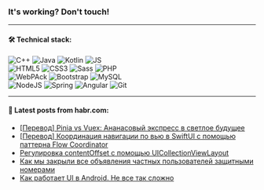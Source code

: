 ### It's working? Don't touch!

---

#### 🛠️ Technical stack:

![C++](https://img.shields.io/badge/C++-informational?logo=c%2B%2B&style=flat&logoColor=white&color=9C033A)
![Java](https://img.shields.io/badge/Java-informational?logo=java&style=flat&logoColor=white&color=007396)
![Kotlin](https://img.shields.io/badge/Kotlin-informational?logo=Kotlin&style=flat&logoColor=white&color=0095D5)
![JS](https://img.shields.io/badge/JS-informational?logo=javaScript&style=flat&logoColor=black&color=F7Df1E) <br>
![HTML5](https://img.shields.io/badge/HTML5-informational?logo=html5&style=flat&logoColor=white&color=E34F26)
![CSS3](https://img.shields.io/badge/CSS3-informational?logo=css3&style=flat&logoColor=white&color=157286)
![Sass](https://img.shields.io/badge/Saas-informational?logo=sass&style=flat&logoColor=white&color=hotpink)
![PHP](https://img.shields.io/badge/PHP-informational?logo=php&style=flat&logoColor=white&color=777BB4) <br>
![WebPAck](https://img.shields.io/badge/WebPack-informational?logo=webPack&style=flat&logoColor=white&color=FF6F00)
![Bootstrap](https://img.shields.io/badge/Bootstrap-informational?logo=Bootstrap&style=flat&logoColor=white&color=7952B3)
![MySQL](https://img.shields.io/badge/MySQL-informational?logo=MySQL&style=flat&logoColor=white&color=00f) <br>
![NodeJS](https://img.shields.io/badge/NodeJS-informational?logo=node.js&style=flat&logoColor=white&color=43853D)
![Spring](https://img.shields.io/badge/Spring-informational?logo=Spring&style=flat&logoColor=white&color=0A9EDC)
![Angular](https://img.shields.io/badge/Vue-informational?logo=vue.js&style=flat&logoColor=white&color=red)
![Git](https://img.shields.io/badge/Git-informational?logo=git&style=flat&logoColor=white&color=darkorange)

___

#### 💬 Latest posts from habr.com:

<!-- BLOG-POST-LIST:START -->
- [[Перевод] Pinia vs Vuex: Ананасовый экспресс в светлое будущее](https://habr.com/ru/post/666250/?utm_source=habrahabr&utm_medium=rss&utm_campaign=666250)
- [[Перевод] Координация навигации по вью в SwiftUI с помощью паттерна Flow Coordinator](https://habr.com/ru/post/666220/?utm_source=habrahabr&utm_medium=rss&utm_campaign=666220)
- [Регулировка contentOffset с помощью UICollectionViewLayout](https://habr.com/ru/post/666216/?utm_source=habrahabr&utm_medium=rss&utm_campaign=666216)
- [Как мы закрыли все объявления частных пользователей защитными номерами](https://habr.com/ru/post/665436/?utm_source=habrahabr&utm_medium=rss&utm_campaign=665436)
- [Как работает UI в Android. Не все так сложно](https://habr.com/ru/post/665806/?utm_source=habrahabr&utm_medium=rss&utm_campaign=665806)
<!-- BLOG-POST-LIST:END -->
